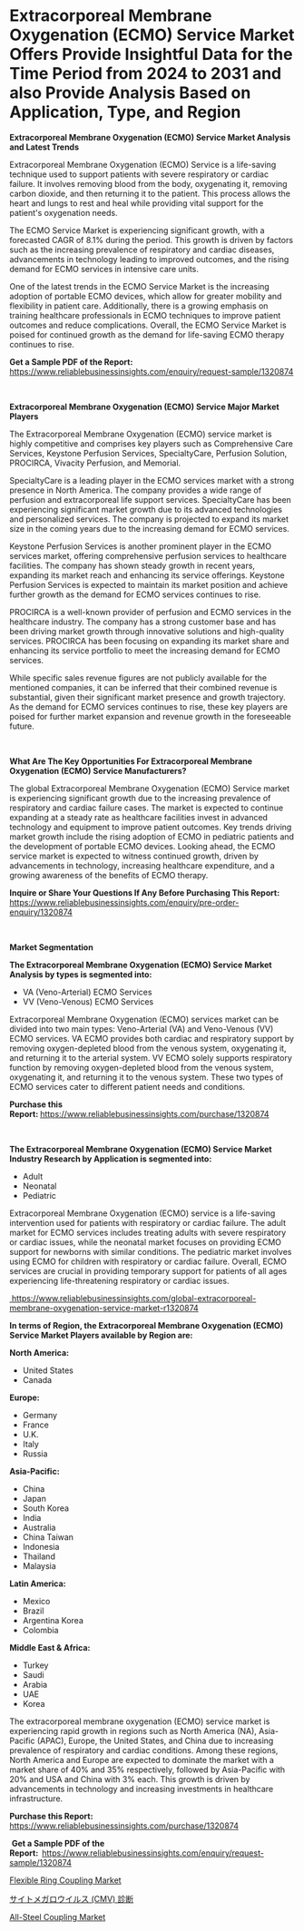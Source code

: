 <p><h1>Extracorporeal Membrane Oxygenation (ECMO) Service Market Offers Provide Insightful Data for the Time Period from 2024 to 2031 and also Provide Analysis Based on Application, Type, and Region</h1></p><p><strong>Extracorporeal Membrane Oxygenation (ECMO) Service Market Analysis and Latest Trends</strong></p>
<p><p>Extracorporeal Membrane Oxygenation (ECMO) Service is a life-saving technique used to support patients with severe respiratory or cardiac failure. It involves removing blood from the body, oxygenating it, removing carbon dioxide, and then returning it to the patient. This process allows the heart and lungs to rest and heal while providing vital support for the patient's oxygenation needs.</p><p>The ECMO Service Market is experiencing significant growth, with a forecasted CAGR of 8.1% during the period. This growth is driven by factors such as the increasing prevalence of respiratory and cardiac diseases, advancements in technology leading to improved outcomes, and the rising demand for ECMO services in intensive care units.</p><p>One of the latest trends in the ECMO Service Market is the increasing adoption of portable ECMO devices, which allow for greater mobility and flexibility in patient care. Additionally, there is a growing emphasis on training healthcare professionals in ECMO techniques to improve patient outcomes and reduce complications. Overall, the ECMO Service Market is poised for continued growth as the demand for life-saving ECMO therapy continues to rise.</p></p>
<p><strong>Get a Sample PDF of the Report:&nbsp;</strong> <a href="https://www.reliablebusinessinsights.com/enquiry/request-sample/1320874">https://www.reliablebusinessinsights.com/enquiry/request-sample/1320874</a></p>
<p>&nbsp;</p>
<p><strong>Extracorporeal Membrane Oxygenation (ECMO) Service Major Market Players</strong></p>
<p><p>The Extracorporeal Membrane Oxygenation (ECMO) service market is highly competitive and comprises key players such as Comprehensive Care Services, Keystone Perfusion Services, SpecialtyCare, Perfusion Solution, PROCIRCA, Vivacity Perfusion, and Memorial.</p><p>SpecialtyCare is a leading player in the ECMO services market with a strong presence in North America. The company provides a wide range of perfusion and extracorporeal life support services. SpecialtyCare has been experiencing significant market growth due to its advanced technologies and personalized services. The company is projected to expand its market size in the coming years due to the increasing demand for ECMO services.</p><p>Keystone Perfusion Services is another prominent player in the ECMO services market, offering comprehensive perfusion services to healthcare facilities. The company has shown steady growth in recent years, expanding its market reach and enhancing its service offerings. Keystone Perfusion Services is expected to maintain its market position and achieve further growth as the demand for ECMO services continues to rise.</p><p>PROCIRCA is a well-known provider of perfusion and ECMO services in the healthcare industry. The company has a strong customer base and has been driving market growth through innovative solutions and high-quality services. PROCIRCA has been focusing on expanding its market share and enhancing its service portfolio to meet the increasing demand for ECMO services.</p><p>While specific sales revenue figures are not publicly available for the mentioned companies, it can be inferred that their combined revenue is substantial, given their significant market presence and growth trajectory. As the demand for ECMO services continues to rise, these key players are poised for further market expansion and revenue growth in the foreseeable future.</p></p>
<p>&nbsp;</p>
<p><strong>What Are The Key Opportunities For Extracorporeal Membrane Oxygenation (ECMO) Service Manufacturers?</strong></p>
<p><p>The global Extracorporeal Membrane Oxygenation (ECMO) Service market is experiencing significant growth due to the increasing prevalence of respiratory and cardiac failure cases. The market is expected to continue expanding at a steady rate as healthcare facilities invest in advanced technology and equipment to improve patient outcomes. Key trends driving market growth include the rising adoption of ECMO in pediatric patients and the development of portable ECMO devices. Looking ahead, the ECMO service market is expected to witness continued growth, driven by advancements in technology, increasing healthcare expenditure, and a growing awareness of the benefits of ECMO therapy.</p></p>
<p><strong>Inquire or Share Your Questions If Any Before Purchasing This Report:</strong> <a href="https://www.reliablebusinessinsights.com/enquiry/pre-order-enquiry/1320874">https://www.reliablebusinessinsights.com/enquiry/pre-order-enquiry/1320874</a></p>
<p>&nbsp;</p>
<p><strong>Market Segmentation</strong></p>
<p><strong>The Extracorporeal Membrane Oxygenation (ECMO) Service Market Analysis by types is segmented into:</strong></p>
<p><ul><li>VA (Veno-Arterial) ECMO Services</li><li>VV (Veno-Venous) ECMO Services</li></ul></p>
<p><p>Extracorporeal Membrane Oxygenation (ECMO) services market can be divided into two main types: Veno-Arterial (VA) and Veno-Venous (VV) ECMO services. VA ECMO provides both cardiac and respiratory support by removing oxygen-depleted blood from the venous system, oxygenating it, and returning it to the arterial system. VV ECMO solely supports respiratory function by removing oxygen-depleted blood from the venous system, oxygenating it, and returning it to the venous system. These two types of ECMO services cater to different patient needs and conditions.</p></p>
<p><strong>Purchase this Report:&nbsp;</strong><a href="https://www.reliablebusinessinsights.com/purchase/1320874">https://www.reliablebusinessinsights.com/purchase/1320874</a></p>
<p>&nbsp;</p>
<p><strong>The Extracorporeal Membrane Oxygenation (ECMO) Service Market Industry Research by Application is segmented into:</strong></p>
<p><ul><li>Adult</li><li>Neonatal</li><li>Pediatric</li></ul></p>
<p><p>Extracorporeal Membrane Oxygenation (ECMO) service is a life-saving intervention used for patients with respiratory or cardiac failure. The adult market for ECMO services includes treating adults with severe respiratory or cardiac issues, while the neonatal market focuses on providing ECMO support for newborns with similar conditions. The pediatric market involves using ECMO for children with respiratory or cardiac failure. Overall, ECMO services are crucial in providing temporary support for patients of all ages experiencing life-threatening respiratory or cardiac issues.</p></p>
<p><a href="https://www.reliablebusinessinsights.com/global-extracorporeal-membrane-oxygenation-service-market-r1320874">&nbsp;https://www.reliablebusinessinsights.com/global-extracorporeal-membrane-oxygenation-service-market-r1320874</a></p>
<p><strong>In terms of Region, the Extracorporeal Membrane Oxygenation (ECMO) Service Market Players available by Region are:</strong></p>
<p>
    <p> <strong> North America: </strong>
        <ul>
            <li>United States</li>
            <li>Canada</li>
        </ul>
        </p> 
    <p> <strong> Europe: </strong>
        <ul>
            <li>Germany</li>
            <li>France</li>
            <li>U.K.</li>
            <li>Italy</li>
            <li>Russia</li>
        </ul>
        </p> 
    <p> <strong> Asia-Pacific: </strong>
        <ul>
            <li>China</li>
            <li>Japan</li>
            <li>South Korea</li>
            <li>India</li>
            <li>Australia</li>
            <li>China Taiwan</li>
            <li>Indonesia</li>
            <li>Thailand</li>
            <li>Malaysia</li>
        </ul>
        </p> 
    <p> <strong> Latin America: </strong>
        <ul>
            <li>Mexico</li>
            <li>Brazil</li>
            <li>Argentina Korea</li>
            <li>Colombia</li>
        </ul>
        </p> 
    <p> <strong> Middle East & Africa: </strong>
        <ul>
            <li>Turkey</li>
            <li>Saudi</li>
            <li>Arabia</li>
            <li>UAE</li>
            <li>Korea</li>
        </ul>
    </p>
    </p>
<p><p>The extracorporeal membrane oxygenation (ECMO) service market is experiencing rapid growth in regions such as North America (NA), Asia-Pacific (APAC), Europe, the United States, and China due to increasing prevalence of respiratory and cardiac conditions. Among these regions, North America and Europe are expected to dominate the market with a market share of 40% and 35% respectively, followed by Asia-Pacific with 20% and USA and China with 3% each. This growth is driven by advancements in technology and increasing investments in healthcare infrastructure.</p></p>
<p><strong>Purchase this Report: </strong><a href="https://www.reliablebusinessinsights.com/purchase/1320874">https://www.reliablebusinessinsights.com/purchase/1320874</a></p>
<p>&nbsp;<strong>Get a Sample PDF of the Report:&nbsp;&nbsp;</strong><a href="https://www.reliablebusinessinsights.com/enquiry/request-sample/1320874">https://www.reliablebusinessinsights.com/enquiry/request-sample/1320874</a></p>
<p><strong></strong></p>
<p><p><a href="https://github.com/KeeganBarrows2023/Market-Research-Report-List-2/blob/main/flexible-ring-coupling-market.md">Flexible Ring Coupling Market</a></p><p><a href="https://github.com/SimeonBode1/Market-Research-Report-List-1/blob/main/2260527170651.md">サイトメガロウイルス (CMV) 診断</a></p><p><a href="https://github.com/marlinacrngin/Market-Research-Report-List-1/blob/main/all-steel-coupling-market.md">All-Steel Coupling Market</a></p></p>